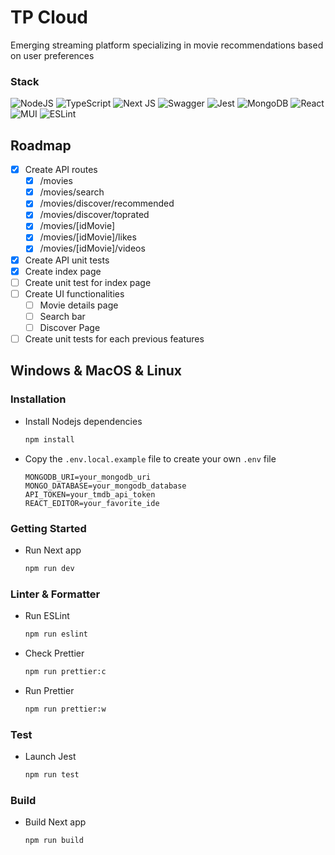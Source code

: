 # TP Cloud

Emerging streaming platform specializing in movie recommendations based on user preferences

### Stack

![NodeJS](https://img.shields.io/badge/node.js-6DA55F?style=for-the-badge&logo=node.js&logoColor=white)
![TypeScript](https://img.shields.io/badge/typescript-%23007ACC.svg?style=for-the-badge&logo=typescript&logoColor=white)
![Next JS](https://img.shields.io/badge/Next-black?style=for-the-badge&logo=next.js&logoColor=white)
![Swagger](https://img.shields.io/badge/-Swagger-%23Clojure?style=for-the-badge&logo=swagger&logoColor=white)
![Jest](https://img.shields.io/badge/-jest-%23C21325?style=for-the-badge&logo=jest&logoColor=white)
![MongoDB](https://img.shields.io/badge/MongoDB-%234ea94b.svg?style=for-the-badge&logo=mongodb&logoColor=white)
![React](https://img.shields.io/badge/react-%2320232a.svg?style=for-the-badge&logo=react&logoColor=%2361DAFB)
![MUI](https://img.shields.io/badge/MUI-%230081CB.svg?style=for-the-badge&logo=mui&logoColor=white)
![ESLint](https://img.shields.io/badge/ESLint-4B3263?style=for-the-badge&logo=eslint&logoColor=white)

## Roadmap
- [X]  Create API routes
    - [X]  /movies
    - [X]  /movies/search
    - [X]  /movies/discover/recommended
    - [X]  /movies/discover/toprated
    - [X]  /movies/[idMovie]
    - [X]  /movies/[idMovie]/likes
    - [X]  /movies/[idMovie]/videos
- [X]  Create API unit tests
- [X]  Create index page
- [ ]  Create unit test for index page
- [ ]  Create UI functionalities
    - [ ]  Movie details page
    - [ ]  Search bar
    - [ ]  Discover Page
- [ ]  Create unit tests for each previous features

## Windows & MacOS & Linux

### Installation

- Install Nodejs dependencies
  ```bash
  npm install
  ```

- Copy the `.env.local.example` file to create your own `.env` file
    ```dotenv
    MONGODB_URI=your_mongodb_uri
    MONGO_DATABASE=your_mongodb_database
    API_TOKEN=your_tmdb_api_token
    REACT_EDITOR=your_favorite_ide
    ```

### Getting Started

- Run Next app
  ```bash
  npm run dev
  ```

### Linter & Formatter

- Run ESLint
  ```bash
  npm run eslint
  ```
- Check Prettier
  ```bash
  npm run prettier:c
  ```
- Run Prettier
  ```bash
  npm run prettier:w
  ```

### Test
- Launch Jest
  ```bash
  npm run test 
  ```

### Build

- Build Next app
  ```bash
  npm run build
  ```

